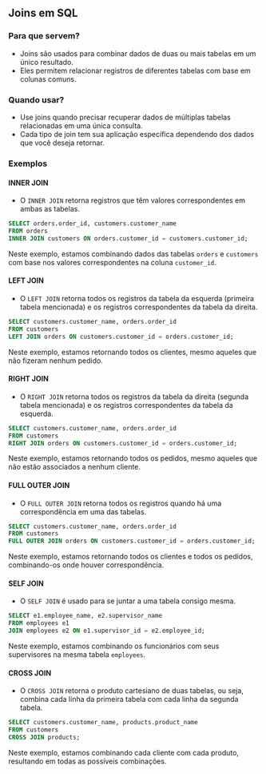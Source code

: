 ## Joins em SQL

### Para que servem?

- Joins são usados para combinar dados de duas ou mais tabelas em um único resultado.
- Eles permitem relacionar registros de diferentes tabelas com base em colunas comuns.

### Quando usar?

- Use joins quando precisar recuperar dados de múltiplas tabelas relacionadas em uma única consulta.
- Cada tipo de join tem sua aplicação específica dependendo dos dados que você deseja retornar.

### Exemplos

#### INNER JOIN

- O `INNER JOIN` retorna registros que têm valores correspondentes em ambas as tabelas.

```sql
SELECT orders.order_id, customers.customer_name
FROM orders
INNER JOIN customers ON orders.customer_id = customers.customer_id;
```

Neste exemplo, estamos combinando dados das tabelas `orders` e `customers` com base nos valores correspondentes na coluna `customer_id`.

#### LEFT JOIN

- O `LEFT JOIN` retorna todos os registros da tabela da esquerda (primeira tabela mencionada) e os registros correspondentes da tabela da direita.

```sql
SELECT customers.customer_name, orders.order_id
FROM customers
LEFT JOIN orders ON customers.customer_id = orders.customer_id;
```

Neste exemplo, estamos retornando todos os clientes, mesmo aqueles que não fizeram nenhum pedido.

#### RIGHT JOIN

- O `RIGHT JOIN` retorna todos os registros da tabela da direita (segunda tabela mencionada) e os registros correspondentes da tabela da esquerda.

```sql
SELECT customers.customer_name, orders.order_id
FROM customers
RIGHT JOIN orders ON customers.customer_id = orders.customer_id;
```

Neste exemplo, estamos retornando todos os pedidos, mesmo aqueles que não estão associados a nenhum cliente.

#### FULL OUTER JOIN

- O `FULL OUTER JOIN` retorna todos os registros quando há uma correspondência em uma das tabelas.

```sql
SELECT customers.customer_name, orders.order_id
FROM customers
FULL OUTER JOIN orders ON customers.customer_id = orders.customer_id;
```

Neste exemplo, estamos retornando todos os clientes e todos os pedidos, combinando-os onde houver correspondência.

#### SELF JOIN

- O `SELF JOIN` é usado para se juntar a uma tabela consigo mesma.

```sql
SELECT e1.employee_name, e2.supervisor_name
FROM employees e1
JOIN employees e2 ON e1.supervisor_id = e2.employee_id;
```

Neste exemplo, estamos combinando os funcionários com seus supervisores na mesma tabela `employees`.

#### CROSS JOIN

- O `CROSS JOIN` retorna o produto cartesiano de duas tabelas, ou seja, combina cada linha da primeira tabela com cada linha da segunda tabela.

```sql
SELECT customers.customer_name, products.product_name
FROM customers
CROSS JOIN products;
```

Neste exemplo, estamos combinando cada cliente com cada produto, resultando em todas as possíveis combinações.
